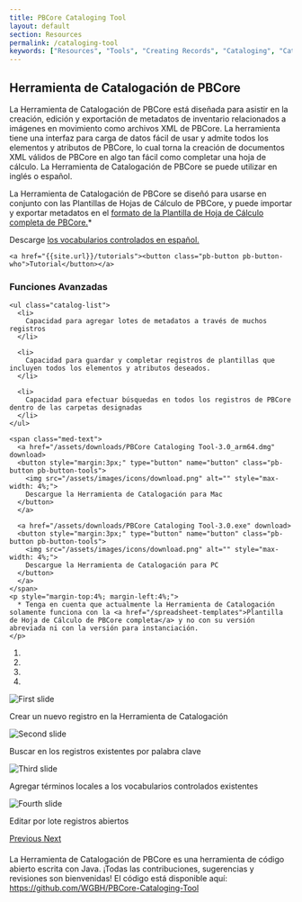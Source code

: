 ```yaml
---
title: PBCore Cataloging Tool
layout: default
section: Resources
permalink: /cataloging-tool
keywords: ["Resources", "Tools", "Creating Records", "Cataloging", "Cataloging Tool"]
---
```

<div class="row">
  <div class="col-md-12">
    <h2 class="red title bold">
      Herramienta de Catalogación de PBCore
    </h2>
  </div>
</div>
<div class="row">
  <div class="col-md-6 index-text" style="margin-bottom: 4%;">
    <p class="">
      La Herramienta de Catalogación de PBCore está diseñada para asistir en la creación, edición y exportación de metadatos de inventario relacionados a imágenes en movimiento como archivos XML de PBCore. La herramienta tiene una interfaz para carga de datos fácil de usar y admite todos los elementos y atributos de PBCore, lo cual torna la creación de documentos XML válidos de PBCore en algo tan fácil como completar una hoja de cálculo. La Herramienta de Catalogación de PBCore se puede utilizar en inglés o español. 
    </p>
    <p>
      La Herramienta de Catalogación de PBCore se diseñó para usarse en conjunto con las Plantillas de Hojas de Cálculo de PBCore, y puede importar y exportar metadatos en el <a href="/spreadsheet-templates">formato de la Plantilla de Hoja de Cálculo completa de PBCore.</a>*
    </p>
    <p>
      Descarge <a href="/pbcore-av-metadata-espanol/assets/downloads/pbcore_cvs_espanol.json" download> los vocabularios controlados en español.</a>
    </p>

    <a href="{{site.url}}/tutorials"><button class="pb-button pb-button-who">Tutorial</button></a>
  </div>

  <div class="col-md-6">
    <h3 class="bold">
      Funciones Avanzadas
    </h3>

    <ul class="catalog-list">
      <li>
        Capacidad para agregar lotes de metadatos a través de muchos registros
      </li>

      <li>
        Capacidad para guardar y completar registros de plantillas que incluyen todos los elementos y atributos deseados.
      </li>

      <li>
        Capacidad para efectuar búsquedas en todos los registros de PBCore dentro de las carpetas designadas
      </li>
    </ul>

    <span class="med-text">
      <a href="/assets/downloads/PBCore Cataloging Tool-3.0_arm64.dmg" download>
      <button style="margin:3px;" type="button" name="button" class="pb-button pb-button-tools">
        <img src="/assets/images/icons/download.png" alt="" style="max-width: 4%;">
        Descargue la Herramienta de Catalogación para Mac
      </button>
      </a>

      <a href="/assets/downloads/PBCore Cataloging Tool-3.0.exe" download>
      <button style="margin:3px;" type="button" name="button" class="pb-button pb-button-tools">
        <img src="/assets/images/icons/download.png" alt="" style="max-width: 4%;">
        Descargue la Herramienta de Catalogación para PC
      </button>
      </a>
    </span>
    <p style="margin-top:4%; margin-left:4%;">
      * Tenga en cuenta que actualmente la Herramienta de Catalogación solamente funciona con la <a href="/spreadsheet-templates">Plantilla de Hoja de Cálculo de PBCore completa</a> y no con su versión abreviada ni con la versión para instanciación.
    </p>

  </div>
</div>

<div class="row">
  <div class="col-md-8">
    <div id="carouselExampleIndicators" class="carousel slide" data-ride="carousel" data-interval="false">
      <ol class="carousel-indicators">
        <li data-target="#carouselExampleIndicators" data-slide-to="0" class="active"></li>
        <li data-target="#carouselExampleIndicators" data-slide-to="1"></li>
        <li data-target="#carouselExampleIndicators" data-slide-to="2"></li>
        <li data-target="#carouselExampleIndicators" data-slide-to="3"></li>
      </ol>
      <div class="carousel-inner">
        <div class="carousel-item active">
          <img class="d-block w-100" src="/assets/images/pbcore_cataloging_tool_1.png" alt="First slide">
          <div class="carousel-caption d-none d-md-block red-back">
            <p class="white">Crear un nuevo registro en la Herramienta de Catalogación</p>
          </div>
        </div>
        <div class="carousel-item">
          <img class="d-block w-100" src="/assets/images/pbcore_cataloging_tool_2.png" alt="Second slide">
          <div class="carousel-caption d-none d-md-block red-back">
            <p class="white">Buscar en los registros existentes por palabra clave</p>
          </div>
        </div>
        <div class="carousel-item">
          <img class="d-block w-100" src="/assets/images/pbcore_cataloging_tool_3.png" alt="Third slide">
          <div class="carousel-caption d-none d-md-block red-back">
            <p class="white">Agregar términos locales a los vocabularios controlados existentes</p>
          </div>
        </div>
        <div class="carousel-item">
          <img class="d-block w-100" src="/assets/images/pbcore_cataloging_tool_4.png" alt="Fourth slide">
          <div class="carousel-caption d-none d-md-block red-back">
            <p class="white">Editar por lote registros abiertos</p>
          </div>
        </div>
      </div>
      <a class="carousel-control-prev" href="#carouselExampleIndicators" role="button" data-slide="prev">
        <span class="carousel-control-prev-icon" aria-hidden="true"></span>
        <span class="sr-only">Previous</span>
      </a>
      <a class="carousel-control-next" href="#carouselExampleIndicators" role="button" data-slide="next">
        <span class="carousel-control-next-icon" aria-hidden="true"></span>
        <span class="sr-only">Next</span>
      </a>
    </div>
  </div>
  <div class="col-md-6">
  </div>
</div>

<div class="row"  style="margin-top:4%;">
  <div class="col-md-12">
    La Herramienta de Catalogación de PBCore es una herramienta de código abierto escrita con Java. ¡Todas las contribuciones, sugerencias y revisiones son bienvenidas! El código está disponible aquí: <a href="https://github.com/WGBH/PBCore-Cataloging-Tool">https://github.com/WGBH/PBCore-Cataloging-Tool</a>
  </div>
</div>
